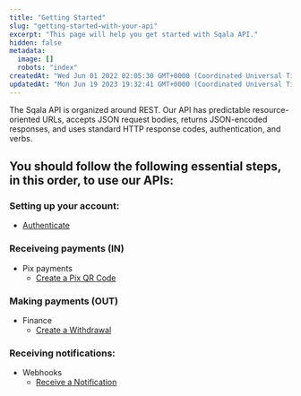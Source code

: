```yaml
---
title: "Getting Started"
slug: "getting-started-with-your-api"
excerpt: "This page will help you get started with Sqala API."
hidden: false
metadata: 
  image: []
  robots: "index"
createdAt: "Wed Jun 01 2022 02:05:30 GMT+0000 (Coordinated Universal Time)"
updatedAt: "Mon Jun 19 2023 19:32:41 GMT+0000 (Coordinated Universal Time)"
---
```

The Sqala API is organized around REST. Our API has predictable resource-oriented URLs, accepts JSON request bodies, returns JSON-encoded responses, and uses standard HTTP response codes, authentication, and verbs.

## You should follow the following essential steps, in this order, to use our APIs:

### Setting up your account:

- [Authenticate](ref:authentication)

### Receiveing payments (IN)

- Pix payments
  - [Create a Pix QR Code](ref:pix)

### Making payments (OUT)

- Finance
  - [Create a Withdrawal](ref:withdrawal)

### Receiving notifications:

- Webhooks
  - [Receive a Notification](ref:webhook)
